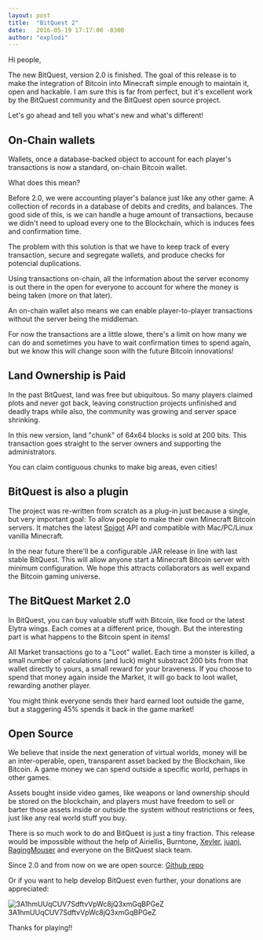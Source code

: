 ```yaml
---
layout: post
title:  "BitQuest 2"
date:   2016-05-19 17:17:00 -0300
author: "explodi"
---
```


Hi people,

The new BitQuest, version 2.0 is finished. The goal of this release is to make the integration of Bitcoin into Minecraft simple enough to maintain it, open and hackable. I am sure this is far from perfect, but it's excellent work by the BitQuest community and the BitQuest open source project.

Let's go ahead and tell you what's new and what's different!

On-Chain wallets
--------------------------------------
Wallets, once a database-backed object to account for each player's transactions is now a standard, on-chain Bitcoin wallet.

What does this mean?

Before 2.0, we were accounting player's balance just like any other game: A collection of records in a database of debits and credits, and balances. The good side of this, is we can handle a huge amount of transactions, because we didn't need to upload every one to the Blockchain, which is induces fees and confirmation time.

The problem with this solution is that we have to keep track of every transaction, secure and segregate wallets, and produce checks for potencial duplications. 

Using transactions on-chain, all the information about the server economy is out there in the open for everyone to account for where the money is being taken (more on that later). 

An on-chain wallet also means we can enable player-to-player transactions without the server being the middleman.

For now the transactions are a little slowe, there's a limit on how many we can do and sometimes you have to wait confirmation times to spend again, but we know this will change soon with the future Bitcoin innovations!


Land Ownership is Paid
------------------------------------------------
In the past BitQuest, land was free but ubiquitous. So many players claimed plots and never got back, leaving construction projects unfinished and deadly traps while also, the community was growing and server space shrinking.

In this new version, land "chunk" of 64x64 blocks is sold at 200 bits. This transaction goes straight to the server owners and supporting the administrators.

You can claim contiguous chunks to make big areas, even cities!

BitQuest is also a plugin
----------------------
The project was re-written from scratch as a plug-in just because a single, but very important goal: To allow people to make their own Minecraft Bitcoin servers. It matches the latest [Spigot](http://spigotmc.com) API and compatible with Mac/PC/Linux vanilla Minecraft. 

In the near future there'll be a configurable JAR release in line with last stable BitQuest. This will allow anyone start a Minecraft Bitcoin server with minimum configuration. We hope this attracts collaborators as well expand the Bitcoin gaming universe.

The BitQuest Market 2.0
----------------------
In BitQuest, you can buy valuable stuff with Bitcoin, like food or the latest Elytra wings. Each comes at a different price, though. But the interesting part is what happens to the Bitcoin spent in items!

All Market transactions go to a "Loot" wallet. Each time a monster is killed, a small number of calculations (and luck) might substract 200 bits from that wallet directly to yours, a small reward for your braveness. If you choose to spend that money again inside the Market, it will go back to loot wallet, rewarding another player.

You might think everyone sends their hard earned loot outside the game, but a staggering 45% spends it back in the game market!

Open Source
------------------------------------
We believe that inside the next generation of virtual worlds, money will be an inter-operable, open, transparent asset backed by the Blockchain, like Bitcoin. A game money we can spend outside a specific world, perhaps in other games.

Assets bought inside video games, like weapons or land ownership should be stored on the blockchain, and players must have freedom to sell or barter those assets inside or outside the system without restrictions or fees, just like any real world stuff you buy.

There is so much work to do and BitQuest is just a tiny fraction. This release would be impossible without the help of Airiellis, Burntone, [Xeyler](https://github.com/Xeyler), [juanj](https://github.com/juanj), [RagingMouser](https://github.com/RagingMouser) and everyone on the BitQuest slack team.

Since 2.0 and from now on we are open source: [Github repo](https://github.com/bitquest/bitquest)

Or if you want to help develop BitQuest even further, your donations are appreciated:

![3A1hmUUqCUV7SdftvVpWc8jQ3xmGqBPGeZ](https://chart.googleapis.com/chart?chs=300x300&cht=qr&chl=bitcoin:3A1hmUUqCUV7SdftvVpWc8jQ3xmGqBPGeZ)
3A1hmUUqCUV7SdftvVpWc8jQ3xmGqBPGeZ

Thanks for playing!!